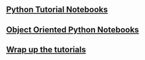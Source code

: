 ## <a href="Python_tutorials">Python Tutorial Notebooks</a>
## <a href="python_oop">Object Oriented Python Notebooks</a>
## <a href="python_revision">Wrap up the tutorials</a>